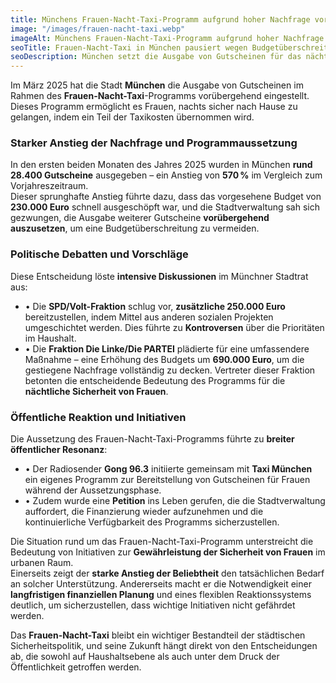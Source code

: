 ```yaml
---
title: Münchens Frauen-Nacht-Taxi-Programm aufgrund hoher Nachfrage vorübergehend eingestellt
image: "/images/frauen-nacht-taxi.webp"
imageAlt: Münchens Frauen-Nacht-Taxi-Programm aufgrund hoher Nachfrage vorübergehend eingestellt
seoTitle: Frauen-Nacht-Taxi in München pausiert wegen Budgetüberschreitung
seoDescription: München setzt die Ausgabe von Gutscheinen für das nächtliche Frauentaxi aus – 570% Anstieg der Anträge führt zu politischen Debatten und Bürgerinitiativen
---
```


Im März 2025 hat die Stadt **München** die Ausgabe von Gutscheinen im Rahmen des **Frauen-Nacht-Taxi**-Programms vorübergehend eingestellt. Dieses Programm ermöglicht es Frauen, nachts sicher nach Hause zu gelangen, indem ein Teil der Taxikosten übernommen wird.

### Starker Anstieg der Nachfrage und Programmaussetzung

In den ersten beiden Monaten des Jahres 2025 wurden in München **rund 28.400 Gutscheine** ausgegeben – ein Anstieg von **570 %** im Vergleich zum Vorjahreszeitraum.  
Dieser sprunghafte Anstieg führte dazu, dass das vorgesehene Budget von **230.000 Euro** schnell ausgeschöpft war, und die Stadtverwaltung sah sich gezwungen, die Ausgabe weiterer Gutscheine **vorübergehend auszusetzen**, um eine Budgetüberschreitung zu vermeiden.

### Politische Debatten und Vorschläge

Diese Entscheidung löste **intensive Diskussionen** im Münchner Stadtrat aus:

- • Die **SPD/Volt-Fraktion** schlug vor, **zusätzliche 250.000 Euro** bereitzustellen, indem Mittel aus anderen sozialen Projekten umgeschichtet werden. Dies führte zu **Kontroversen** über die Prioritäten im Haushalt.
- • Die **Fraktion Die Linke/Die PARTEI** plädierte für eine umfassendere Maßnahme – eine Erhöhung des Budgets um **690.000 Euro**, um die gestiegene Nachfrage vollständig zu decken. Vertreter dieser Fraktion betonten die entscheidende Bedeutung des Programms für die **nächtliche Sicherheit von Frauen**.

### Öffentliche Reaktion und Initiativen

Die Aussetzung des Frauen-Nacht-Taxi-Programms führte zu **breiter öffentlicher Resonanz**:

- • Der Radiosender **Gong 96.3** initiierte gemeinsam mit **Taxi München** ein eigenes Programm zur Bereitstellung von Gutscheinen für Frauen während der Aussetzungsphase.
- • Zudem wurde eine **Petition** ins Leben gerufen, die die Stadtverwaltung auffordert, die Finanzierung wieder aufzunehmen und die kontinuierliche Verfügbarkeit des Programms sicherzustellen.

Die Situation rund um das Frauen-Nacht-Taxi-Programm unterstreicht die Bedeutung von Initiativen zur **Gewährleistung der Sicherheit von Frauen** im urbanen Raum.  
Einerseits zeigt der **starke Anstieg der Beliebtheit** den tatsächlichen Bedarf an solcher Unterstützung. Andererseits macht er die Notwendigkeit einer **langfristigen finanziellen Planung** und eines flexiblen Reaktionssystems deutlich, um sicherzustellen, dass wichtige Initiativen nicht gefährdet werden.

Das **Frauen-Nacht-Taxi** bleibt ein wichtiger Bestandteil der städtischen Sicherheitspolitik, und seine Zukunft hängt direkt von den Entscheidungen ab, die sowohl auf Haushaltsebene als auch unter dem Druck der Öffentlichkeit getroffen werden.
